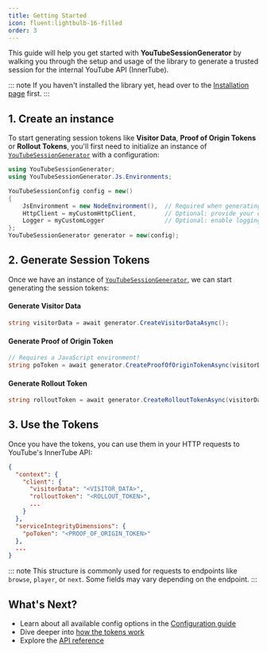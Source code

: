 ```yaml
---
title: Getting Started
icon: fluent:lightbulb-16-filled
order: 3
---
```


This guide will help you get started with **YouTubeSessionGenerator** by walking you through the setup and usage of the library to generate a trusted session for the internal YouTube API (InnerTube).

::: note
If you haven't installed the library yet, head over to the [Installation page](installation.html) first.
:::


## 1. Create an instance
To start generating session tokens like **Visitor Data**, **Proof of Origin Tokens** or **Rollout Tokens**, you'll first need to initialize an instance of [`YouTubeSessionGenerator`](/YouTubeSessionGenerator/YouTubeSessionGenerator.cs) with a configuration:
```cs
using YouTubeSessionGenerator;
using YouTubeSessionGenerator.Js.Environments;

YouTubeSessionConfig config = new()
{
    JsEnvironment = new NodeEnvironment(),  // Required when generating Proof of Origin Tokens
    HttpClient = myCustomHttpClient,        // Optional: provide your own HttpClient
    Logger = myCustomLogger                 // Optional: enable logging
};
YouTubeSessionGenerator generator = new(config);
```


## 2. Generate Session Tokens
Once we have an instance of [`YouTubeSessionGenerator`](/YouTubeSessionGenerator/YouTubeSessionGenerator.cs), we can start generating the session tokens:

#### Generate Visitor Data
```cs
string visitorData = await generator.CreateVisitorDataAsync();
```

#### Generate Proof of Origin Token
```cs
// Requires a JavaScript environment!
string poToken = await generator.CreateProofOfOriginTokenAsync(visitorData);
```

#### Generate Rollout Token
```cs
string rolloutToken = await generator.CreateRolloutTokenAsync(visitorData);
```


## 3. Use the Tokens
Once you have the tokens, you can use them in your HTTP requests to YouTube's InnerTube API:
```json
{
  "context": {
    "client": {
      "visitorData": "<VISITOR_DATA>",
      "rolloutToken": "<ROLLOUT_TOKEN>",
      ...
    }
  },
  "serviceIntegrityDimensions": {
    "poToken": "<PROOF_OF_ORIGIN_TOKEN>"
  },
  ...
}
```
::: note
This structure is commonly used for requests to endpoints like `browse`, `player`, or `next`. Some fields may vary depending on the endpoint.
:::


## What's Next?
- Learn about all available config options in the [Configuration guide](configuration.html)
- Dive deeper into [how the tokens work](../guide/#session-tokens-explained)
- Explore the [API reference](/YouTubeSessionGenerator/reference/)